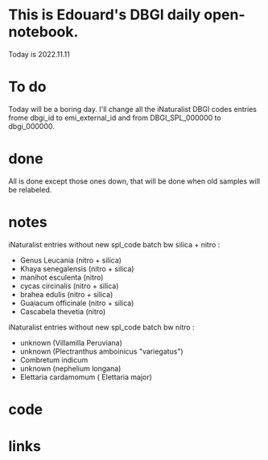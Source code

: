 
# This is Edouard's DBGI daily open-notebook.

Today is 2022.11.11

# To do

Today will be a boring day. I'll change all the iNaturalist DBGI codes entries frome dbgi_id to emi_external_id and from DBGI_SPL_000000 to dbgi_000000.

# done
All is done except those ones down, that will be done when old samples will be relabeled.
# notes

iNaturalist entries without new spl_code batch bw silica + nitro :
- Genus Leucania (nitro + silica)
- Khaya senegalensis (nitro + silica)
- manihot esculenta (nitro)
- cycas circinalis (nitro + silica)
- brahea edulis (nitro + silica)
- Guaiacum officinale (nitro + silica)
- Cascabela thevetia (nitro)

iNaturalist entries without new spl_code batch bw nitro :
- unknown (Villamilla Peruviana)
- unknown (Plectranthus amboinicus "variegatus")
- Combretum indicum
- unknown (nephelium longana)
- Elettaria cardamomum ( Elettaria major)

# code

# links